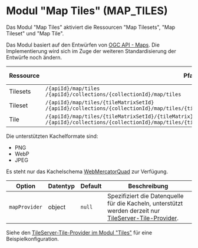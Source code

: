 # Modul "Map Tiles" (MAP_TILES)

Das Modul "Map Tiles" aktiviert die Ressourcen "Map Tilesets", "Map Tileset" und "Map Tile".

Das Modul basiert auf den Entwürfen von [OGC API - Maps](https://github.com/opengeospatial/OGC-API-Maps). Die Implementierung wird sich im Zuge der weiteren Standardisierung der Entwürfe noch ändern.

|Ressource |Pfad |HTTP-Methode |Unterstützte Ausgabeformate
| --- | --- | --- | ---
|Tilesets |`/{apiId}/map/tiles`<br>`/{apiId}/collections/{collectionId}/map/tiles`|GET |HTML, JSON
|Tileset |`/{apiId}/map/tiles/{tileMatrixSetId}`<br>`/{apiId}/collections/{collectionId}/map/tiles/{tileMatrixSetId}` |GET |JSON, TileJSON
|Tile |`/{apiId}/map/tiles/{tileMatrixSetId}/{tileMatrix}/{tileRow}/{tileCol}`<br>`/{apiId}/collections/{collectionId}/map/tiles/{tileMatrixSetId}/{tileMatrix}/{tileRow}/{tileCol}` |GET |Kachelformate

Die unterstützten Kachelformate sind:

- PNG
- WebP
- JPEG

Es steht nur das Kachelschema [WebMercatorQuad](http://docs.opengeospatial.org/is/17-083r2/17-083r2.html#62) zur Verfügung.

|Option |Datentyp |Default |Beschreibung
| --- | --- | --- | ---
|`mapProvider` |object |`null` |Spezifiziert die Datenquelle für die Kacheln, unterstützt werden derzeit nur [TileServer-Tile-Provider](tiles.md#tile-provider-tileserver).

Siehe den [TileServer-Tile-Provider im Modul "Tiles"](tiles.md#tile-provider-tileserver) für eine Beispielkonfiguration.
